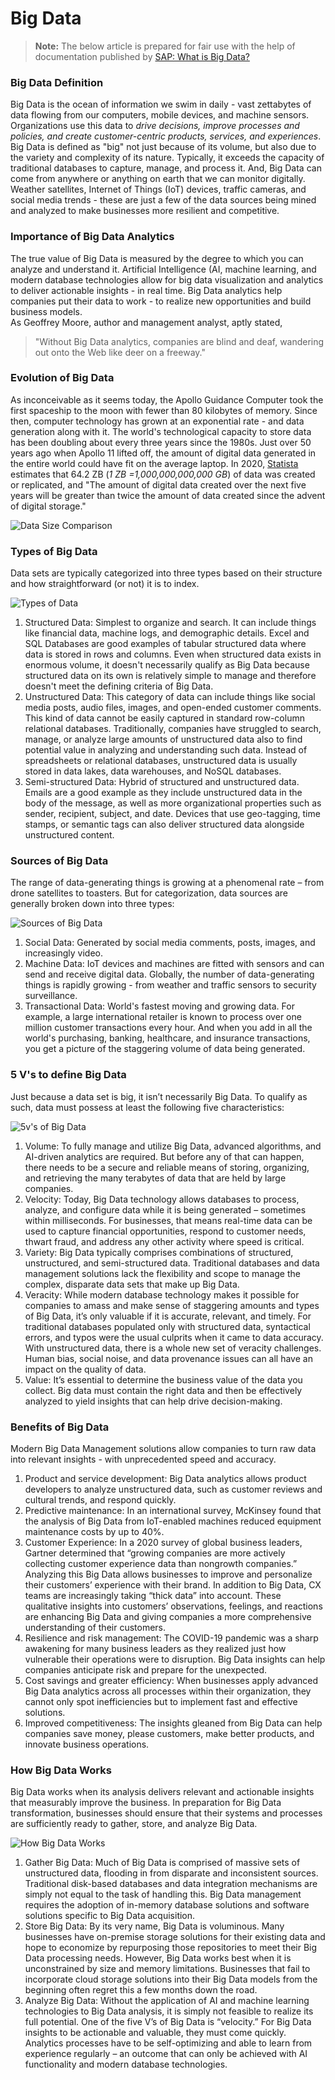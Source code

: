 # Big Data
> **Note:**
The below article is prepared for fair use with the help of documentation published by [SAP: What is Big Data?](https://www.sap.com/hk/products/technology-platform/what-is-big-data.html)

### Big Data Definition

Big Data is the ocean of information we swim in daily - vast zettabytes of data flowing from our computers, mobile devices, and machine sensors. Organizations use this data to _drive decisions, improve processes and policies, and create customer-centric products, services, and experiences_.
Big Data is defined as "big" not just because of its volume, but also due to the variety and complexity of its nature.
Typically, it exceeds the capacity of traditional databases to capture, manage, and process it. And, Big Data can come from anywhere or anything on earth that we can monitor digitally. Weather satellites, Internet of Things (IoT) devices, traffic cameras, and social media trends - these are just a few of the data sources being mined and analyzed to make businesses more resilient and competitive.

### Importance of Big Data Analytics

The true value of Big Data is measured by the degree to which you can analyze and understand it. Artificial Intelligence (AI, machine learning, and modern database technologies allow for big data visualization and analytics to deliver actionable insights - in real time. Big Data analytics help companies put their data to work - to realize new opportunities and build business models.  
As Geoffrey  Moore, author and management analyst, aptly stated, 
>"Without Big Data analytics, companies are blind and deaf, wandering out onto the Web like deer on a freeway."

### Evolution of Big Data

As inconceivable as it seems today, the Apollo Guidance Computer took the first spaceship to the moon with fewer than 80 kilobytes of memory. Since then, computer technology has grown at an exponential rate - and data generation along with it. The world's technological capacity to store data has been doubling about every three years since the 1980s. Just over 50 years ago when Apollo 11 lifted off, the amount of digital data generated in the entire world could have fit on the average laptop. In 2020, [Statista](https://www.statista.com/statistics/871513/worldwide-data-created/) estimates that 64.2 ZB (_1 ZB
=1,000,000,000,000 GB_) of data was created or replicated, and "The amount of digital data created over the next five years will be greater than twice the amount of data created since the advent of digital storage."

![Data Size Comparison](https://github.com/elecsomk10/Demo/assets/37346017/c6d4bc44-3d92-4f31-9081-56348b4b3cce)

### Types of Big Data

Data sets are typically categorized into three types based on their structure and how straightforward (or not) it is to index. 

![Types of Data](https://github.com/elecsomk10/Demo/assets/37346017/71bd171b-5bcd-46ab-b4b0-739141ddcd54)

1. Structured Data: Simplest to organize and search. It can include things like financial data, machine logs, and demographic details. Excel and SQL Databases are good examples of tabular structured data where data is stored in rows and columns. Even when structured data exists in enormous volume, it doesn't necessarily qualify as Big Data because structured data on its own is relatively simple to manage and therefore doesn't meet the defining criteria of Big Data.
2. Unstructured Data: This category of data can include things like social media posts, audio files, images, and open-ended customer comments. This kind of data cannot be easily captured in standard row-column relational databases. Traditionally, companies have struggled to search, manage, or analyze large amounts of unstructured data also to find potential value in analyzing and understanding such data. Instead of spreadsheets or relational databases, unstructured data is usually stored in data lakes, data warehouses, and NoSQL databases. 
3. Semi-structured Data: Hybrid of structured and unstructured data. Emails are a good example as they include unstructured data in the body of the message, as well as more organizational properties such as sender, recipient, subject, and date. Devices that use geo-tagging, time stamps, or semantic tags can also deliver structured data alongside unstructured content.

### Sources of Big Data

The range of data-generating things is growing at a phenomenal rate – from drone satellites to toasters. But for categorization, data sources are generally broken down into three types:

![Sources of Big Data](https://github.com/elecsomk10/Demo/assets/37346017/a1d5baab-5513-4a31-ab80-3017f90731d9)

1. Social Data: Generated by social media comments, posts, images, and increasingly video.
2. Machine Data: IoT devices and machines are fitted with sensors and can send and receive digital data. Globally, the number of data-generating things is rapidly growing - from weather and traffic sensors to security surveillance. 
3. Transactional Data: World's fastest moving and growing data. For example, a large international retailer is known to process over one million customer transactions every hour. And when you add in all the world's purchasing, banking, healthcare, and insurance transactions, you get a picture of the staggering volume of data being generated. 

### 5 V's to define Big Data

Just because a data set is big, it isn’t necessarily Big Data. To qualify as such, data must possess at least the following five characteristics:

![5v's of Big Data](https://github.com/elecsomk10/Demo/assets/37346017/9b1e22c6-bc96-4f30-9f2c-275668f149dc)

1. Volume: To fully manage and utilize Big Data, advanced algorithms, and AI-driven analytics are required. But before any of that can happen, there needs to be a secure and reliable means of storing, organizing, and retrieving the many terabytes of data that are held by large companies.
2. Velocity: Today, Big Data technology allows databases to process, analyze, and configure data while it is being generated – sometimes within milliseconds. For businesses, that means real-time data can be used to capture financial opportunities, respond to customer needs, thwart fraud, and address any other activity where speed is critical.
3. Variety: Big Data typically comprises combinations of structured, unstructured, and semi-structured data. Traditional databases and data management solutions lack the flexibility and scope to manage the complex, disparate data sets that make up Big Data.
4. Veracity: While modern database technology makes it possible for companies to amass and make sense of staggering amounts and types of Big Data, it’s only valuable if it is accurate, relevant, and timely. For traditional databases populated only with structured data, syntactical errors, and typos were the usual culprits when it came to data accuracy. With unstructured data, there is a whole new set of veracity challenges. Human bias, social noise, and data provenance issues can all have an impact on the quality of data.
5. Value: It’s essential to determine the business value of the data you collect. Big data must contain the right data and then be effectively analyzed to yield insights that can help drive decision-making.

### Benefits of Big Data

Modern Big Data Management solutions allow companies to turn raw data into relevant insights - with unprecedented speed and accuracy. 
1. Product and service development: Big Data analytics allows product developers to analyze unstructured data, such as customer reviews and cultural trends, and respond quickly.
2. Predictive maintenance: In an international survey, McKinsey found that the analysis of Big Data from IoT-enabled machines reduced equipment maintenance costs by up to 40%.
3. Customer Experience: In a 2020 survey of global business leaders, Gartner determined that “growing companies are more actively collecting customer experience data than nongrowth companies.” Analyzing this Big Data allows businesses to improve and personalize their customers’ experience with their brand. In addition to Big Data, CX teams are increasingly taking “thick data” into account. These qualitative insights into customers’ observations, feelings, and reactions are enhancing Big Data and giving companies a more comprehensive understanding of their customers.
4. Resilience and risk management: The COVID-19 pandemic was a sharp awakening for many business leaders as they realized just how vulnerable their operations were to disruption. Big Data insights can help companies anticipate risk and prepare for the unexpected.
5. Cost savings and greater efficiency: When businesses apply advanced Big Data analytics across all processes within their organization, they cannot only spot inefficiencies but to implement fast and effective solutions.
6. Improved competitiveness: The insights gleaned from Big Data can help companies save money, please customers, make better products, and innovate business operations.

### How Big Data Works

Big Data works when its analysis delivers relevant and actionable insights that measurably improve the business. In preparation for Big Data transformation, businesses should ensure that their systems and processes are sufficiently ready to gather, store, and analyze Big Data.

![How Big Data Works](https://github.com/elecsomk10/Demo/assets/37346017/ce88c476-4fd4-48ac-8feb-d22855c0c1ef)

1. Gather Big Data: Much of Big Data is comprised of massive sets of unstructured data, flooding in from disparate and inconsistent sources. Traditional disk-based databases and data integration mechanisms are simply not equal to the task of handling this. Big Data management requires the adoption of in-memory database solutions and software solutions specific to Big Data acquisition.
2. Store Big Data: By its very name, Big Data is voluminous. Many businesses have on-premise storage solutions for their existing data and hope to economize by repurposing those repositories to meet their Big Data processing needs. However, Big Data works best when it is unconstrained by size and memory limitations. Businesses that fail to incorporate cloud storage solutions into their Big Data models from the beginning often regret this a few months down the road.
3. Analyze Big Data: Without the application of AI and machine learning technologies to Big Data analysis, it is simply not feasible to realize its full potential. One of the five V’s of Big Data is “velocity.” For Big Data insights to be actionable and valuable, they must come quickly. Analytics processes have to be self-optimizing and able to learn from experience regularly – an outcome that can only be achieved with AI functionality and modern database technologies.

